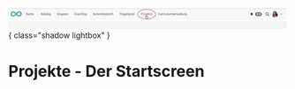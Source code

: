 ![bereiche_projekte_v1_de.png](assets/bereiche_projekte_v1_de.png){ class="shadow lightbox" }

# Projekte - Der Startscreen
